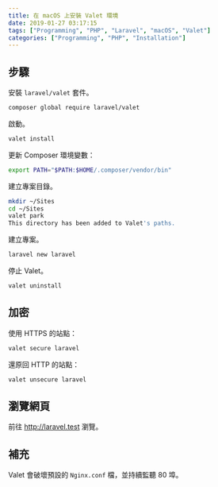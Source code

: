 ```yaml
---
title: 在 macOS 上安裝 Valet 環境
date: 2019-01-27 03:17:15
tags: ["Programming", "PHP", "Laravel", "macOS", "Valet"]
categories: ["Programming", "PHP", "Installation"]
---
```


## 步驟

安裝 `laravel/valet` 套件。

```bash
composer global require laravel/valet
```

啟動。

```bash
valet install
```

更新 Composer 環境變數：

```bash
export PATH="$PATH:$HOME/.composer/vendor/bin"
```

建立專案目錄。

```bash
mkdir ~/Sites
cd ~/Sites
valet park
This directory has been added to Valet's paths.
```

建立專案。

```bash
laravel new laravel
```

停止 Valet。

```bash
valet uninstall
```

## 加密

使用 HTTPS 的站點：

```bash
valet secure laravel
```

還原回 HTTP 的站點：

```bash
valet unsecure laravel
```

## 瀏覽網頁

前往 <http://laravel.test> 瀏覽。

## 補充

Valet 會破壞預設的 `Nginx.conf` 檔，並持續監聽 80 埠。

